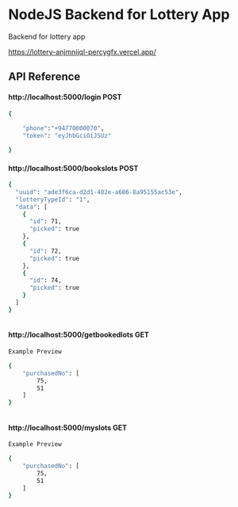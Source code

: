 
# NodeJS Backend for Lottery App

Backend for lottery app

https://lottery-anjmnijql-percygfx.vercel.app/


    
## API Reference

#### http://localhost:5000/login  POST

```bash
{
    
    "phone":"+94770000070",
    "token": "eyJhbGciOiJSUz"

}


```

#### http://localhost:5000/bookslots  POST

```bash
{
  "uuid": "ade3f6ca-d2d1-402e-a686-8a95155ac53e",
  "lotteryTypeId": "1",
  "data": [
    {
      "id": 71,
      "picked": true
    },
    {
      "id": 72,
      "picked": true
    },
    {
      "id": 74,
      "picked": true
    }
  ]
}



```



#### http://localhost:5000/getbookedlots GET

```bash
Example Preview

{
    "purchasedNo": [
        75,
        51
    ]
}



```

#### http://localhost:5000/myslots GET

```bash
Example Preview

{
    "purchasedNo": [
        75,
        51
    ]
}



```

